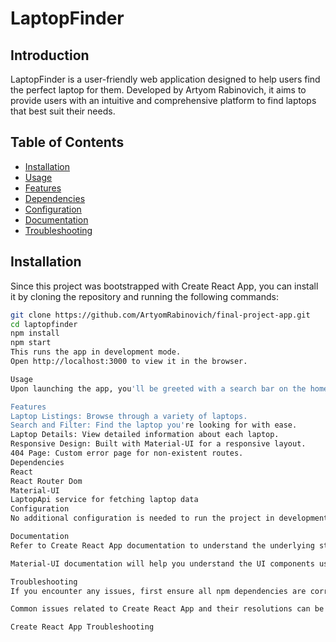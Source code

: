 # LaptopFinder

## Introduction

LaptopFinder is a user-friendly web application designed to help users find the perfect laptop for them. Developed by Artyom Rabinovich, it aims to provide users with an intuitive and comprehensive platform to find laptops that best suit their needs.

## Table of Contents

- [Installation](#installation)
- [Usage](#usage)
- [Features](#features)
- [Dependencies](#dependencies)
- [Configuration](#configuration)
- [Documentation](#documentation)
- [Troubleshooting](#troubleshooting)


## Installation

Since this project was bootstrapped with Create React App, you can install it by cloning the repository and running the following commands:

```bash
git clone https://github.com/ArtyomRabinovich/final-project-app.git
cd laptopfinder
npm install
npm start
This runs the app in development mode.
Open http://localhost:3000 to view it in the browser.

Usage
Upon launching the app, you'll be greeted with a search bar on the homepage where you can start your laptop search. Navigate through the site to view items, see detailed information, or learn more about the project.

Features
Laptop Listings: Browse through a variety of laptops.
Search and Filter: Find the laptop you're looking for with ease.
Laptop Details: View detailed information about each laptop.
Responsive Design: Built with Material-UI for a responsive layout.
404 Page: Custom error page for non-existent routes.
Dependencies
React
React Router Dom
Material-UI
LaptopApi service for fetching laptop data
Configuration
No additional configuration is needed to run the project in development mode.

Documentation
Refer to Create React App documentation to understand the underlying structure and scripts available.

Material-UI documentation will help you understand the UI components used.

Troubleshooting
If you encounter any issues, first ensure all npm dependencies are correctly installed. Check the console for any errors that might indicate missing modules.

Common issues related to Create React App and their resolutions can be found here:

Create React App Troubleshooting
